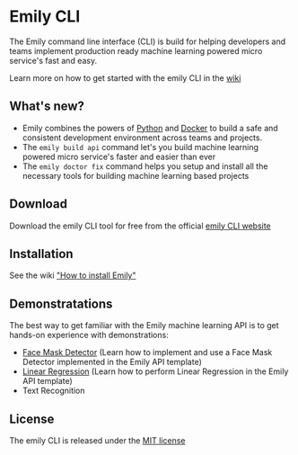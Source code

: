 # Emily CLI
The Emily command line interface (CLI) is build for helping developers and teams implement production ready machine learning powered micro service's fast and easy.

Learn more on how to get started with the emily CLI in the [wiki](https://github.com/amboltio/emily-cli/wiki)

## What's new?
- Emily combines the powers of [Python](https://www.python.org/) and [Docker](https://www.docker.com/) to build a safe and consistent development environment across teams and projects.
- The ``emily build api`` command let's you build machine learning powered micro service's faster and easier than ever
- The ``emily doctor fix`` command helps you setup and install all the necessary tools for building machine learning based projects

## Download
Download the emily CLI tool for free from the official [emily CLI website](https://ambolt.io/home-work-together/emily/)

## Installation
See the wiki ["How to install Emily"](https://github.com/amboltio/emily-cli/wiki/How-to-install-Emily)

## Demonstratations
The best way to get familiar with the Emily machine learning API is to get hands-on experience with demonstrations:
- [Face Mask Detector](https://github.com/amboltio/emily-cli/tree/main/demos/face-mask-detector/face-mask-detector-api) (Learn how to implement and use a Face Mask Detector implemented in the Emily API template)
- [Linear Regression](https://github.com/amboltio/emily-cli/tree/main/demos/linear-regression) (Learn how to perform Linear Regression in the Emily API template)
- Text Recognition

## License
The emily CLI is released under the [MIT license](https://github.com/amboltio/emily-cli/blob/main/LICENSE)
